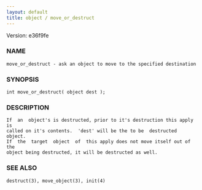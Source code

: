 ```yaml
---
layout: default
title: object / move_or_destruct
---
```


Version: e36f9fe




### NAME
    move_or_destruct - ask an object to move to the specified destination


### SYNOPSIS
    int move_or_destruct( object dest );


### DESCRIPTION
    If  an  object's is destructed, prior to it's destruction this apply is
    called on it's contents.  'dest' will be the to be  destructed  object.
    If  the  target  object  of  this apply does not move itself out of the
    object being destructed, it will be destructed as well.


### SEE ALSO
    destruct(3), move_object(3), init(4)



